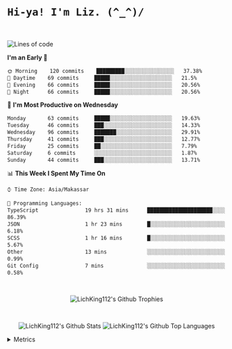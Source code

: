
# `Hi-ya! I'm Liz. (^_^)/ `

<br>

<!--START_SECTION:waka-->
![Lines of code](https://img.shields.io/badge/From%20Hello%20World%20I%27ve%20Written-7854%20lines%20of%20code-blue)

**I'm an Early 🐤** 

```text
🌞 Morning    120 commits    █████████░░░░░░░░░░░░░░░░   37.38% 
🌆 Daytime    69 commits     █████░░░░░░░░░░░░░░░░░░░░   21.5% 
🌃 Evening    66 commits     █████░░░░░░░░░░░░░░░░░░░░   20.56% 
🌙 Night      66 commits     █████░░░░░░░░░░░░░░░░░░░░   20.56%

```
📅 **I'm Most Productive on Wednesday** 

```text
Monday       63 commits     █████░░░░░░░░░░░░░░░░░░░░   19.63% 
Tuesday      46 commits     ███░░░░░░░░░░░░░░░░░░░░░░   14.33% 
Wednesday    96 commits     ███████░░░░░░░░░░░░░░░░░░   29.91% 
Thursday     41 commits     ███░░░░░░░░░░░░░░░░░░░░░░   12.77% 
Friday       25 commits     ██░░░░░░░░░░░░░░░░░░░░░░░   7.79% 
Saturday     6 commits      ░░░░░░░░░░░░░░░░░░░░░░░░░   1.87% 
Sunday       44 commits     ███░░░░░░░░░░░░░░░░░░░░░░   13.71%

```


📊 **This Week I Spent My Time On** 

```text
⌚︎ Time Zone: Asia/Makassar

💬 Programming Languages: 
TypeScript               19 hrs 31 mins      █████████████████████░░░░   86.39% 
JSON                     1 hr 23 mins        █░░░░░░░░░░░░░░░░░░░░░░░░   6.18% 
SCSS                     1 hr 16 mins        █░░░░░░░░░░░░░░░░░░░░░░░░   5.67% 
Other                    13 mins             ░░░░░░░░░░░░░░░░░░░░░░░░░   0.99% 
Git Config               7 mins              ░░░░░░░░░░░░░░░░░░░░░░░░░   0.58%

```


<!--END_SECTION:waka-->

<br>

  <p align="center">
    <img alt="LichKing112's Github Trophies" src="https://github-profile-trophy.vercel.app/?username=LichKing112&theme=onedark" />
  </p>
  
 <br>
 <p align="center">
    <img alt="LichKing112's Github Stats" src="https://github-readme-stats.vercel.app/api?username=lichking112&theme=gotham&show_icons=true" />
    <img alt="LichKing112's Github Top Languages" src="https://github-readme-stats.vercel.app/api/top-langs/?username=lichking112&theme=gotham&layout=compact" />
  </p>


<details>
  <summary>Metrics</summary>
  <br>
  <p align="center">
    <img alt="LichKing112's Github Metrics" src="https://github.com/LichKing112/LichKing112/blob/master/github-metrics.svg" />
  </p>
</details>


